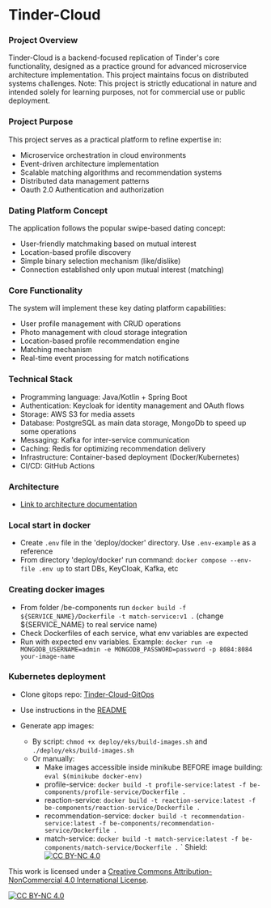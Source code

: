 # Tinder-Cloud
### Project Overview

Tinder-Cloud is a backend-focused replication of Tinder's core functionality, designed as a practice ground for advanced microservice architecture implementation. 
This project maintains focus on distributed systems challenges.
Note: This project is strictly educational in nature and intended solely for learning purposes, not for commercial use or public deployment.

### Project Purpose
This project serves as a practical platform to refine expertise in:

* Microservice orchestration in cloud environments
* Event-driven architecture implementation
* Scalable matching algorithms and recommendation systems
* Distributed data management patterns
* Oauth 2.0 Authentication and authorization 

### Dating Platform Concept
The application follows the popular swipe-based dating concept:
* User-friendly matchmaking based on mutual interest
* Location-based profile discovery
* Simple binary selection mechanism (like/dislike)
* Connection established only upon mutual interest (matching)

### Core Functionality
The system will implement these key dating platform capabilities:

* User profile management with CRUD operations
* Photo management with cloud storage integration
* Location-based profile recommendation engine
* Matching mechanism
* Real-time event processing for match notifications

### Technical Stack

* Programming language: Java/Kotlin + Spring Boot
* Authentication: Keycloak for identity management and OAuth flows
* Storage: AWS S3 for media assets
* Database: PostgreSQL as main data storage, MongoDb to speed up some operations 
* Messaging: Kafka for inter-service communication
* Caching: Redis for optimizing recommendation delivery
* Infrastructure: Container-based deployment (Docker/Kubernetes)
* CI/CD: GitHub Actions

### Architecture

- [Link to architecture documentation](docs/architecture/high-level.md)

### Local start in docker
* Create `.env` file in the 'deploy/docker' directory. Use `.env-example` as a reference
* From directory 'deploy/docker' run command: `docker compose --env-file .env up` to start DBs, KeyCloak, Kafka, etc

### Creating docker images
* From folder /be-components run `docker build -f ${SERVICE_NAME}/Dockerfile -t match-service:v1 .` (change ${SERVICE_NAME} to real service name)
* Check Dockerfiles of each service, what env variables are expected 
* Run with expected env variables. Example: `docker run -e MONGODB_USERNAME=admin -e MONGODB_PASSWORD=password -p 8084:8084 your-image-name`

### Kubernetes deployment
* Clone gitops repo: [Tinder-Cloud-GitOps](https://github.com/Wildblazz/tinder-cloud-gitops.git)
* Use instructions in the [README](https://github.com/Wildblazz/tinder-cloud-gitops/blob/main/README.md#quick-start)

* Generate app images: 
  * By script: `chmod +x deploy/eks/build-images.sh` and `./deploy/eks/build-images.sh`
  * Or manually:
    * Make images accessible inside minikube BEFORE image building: `eval $(minikube docker-env)`
    * profile-service:        `docker build -t profile-service:latest -f be-components/profile-service/Dockerfile .`
    * reaction-service:       `docker build -t reaction-service:latest -f be-components/reaction-service/Dockerfile .`
    * recommendation-service: `docker build -t recommendation-service:latest -f be-components/recommendation-service/Dockerfile .`
    * match-service:          `docker build -t match-service:latest -f be-components/match-service/Dockerfile .`
`
Shield: [![CC BY-NC 4.0][cc-by-nc-shield]][cc-by-nc]

This work is licensed under a
[Creative Commons Attribution-NonCommercial 4.0 International License][cc-by-nc].

[![CC BY-NC 4.0][cc-by-nc-image]][cc-by-nc]

[cc-by-nc]: https://creativecommons.org/licenses/by-nc/4.0/
[cc-by-nc-image]: https://licensebuttons.net/l/by-nc/4.0/88x31.png
[cc-by-nc-shield]: https://img.shields.io/badge/License-CC%20BY--NC%204.0-lightgrey.svg
